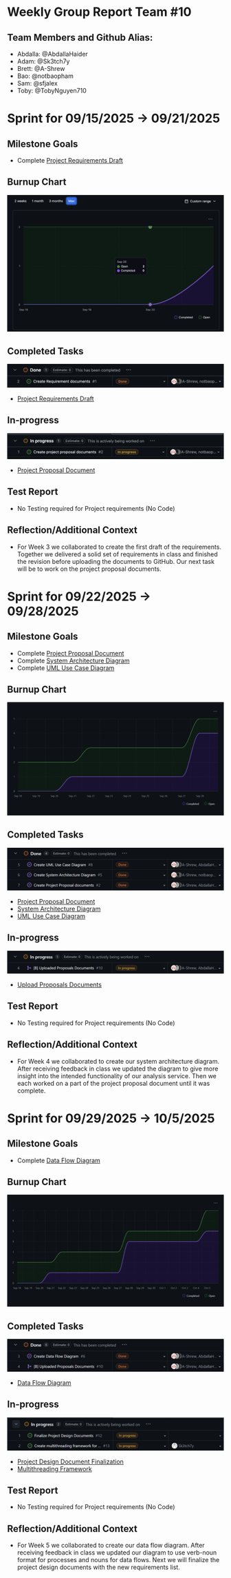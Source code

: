 # Weekly Group Report Team #10
## Team Members and Github Alias:
- Abdalla: @AbdallaHaider
- Adam: @Sk3tch7y
- Brett: @A-Shrew
- Bao: @notbaopham
- Sam: @sfjalex
- Toby: @TobyNguyen710

# Sprint for 09/15/2025 -> 09/21/2025
## Milestone Goals
 - Complete [Project Requirements Draft](https://github.com/COSC-499-W2025/capstone-project-team-10/issues/1)

## Burnup Chart
![Burn Up chart for Kanban board](Week3/burnupW3.png)

## Completed Tasks
![Completed tasks on Kanban project](Week3/completedW3.png)
- [Project Requirements Draft](https://github.com/COSC-499-W2025/capstone-project-team-10/pull/3)

## In-progress
![In progress tasks on Kanban project](Week3/inprogressW3.png)
- [Project Proposal Document](https://github.com/COSC-499-W2025/capstone-project-team-10/issues/2)

## Test Report
- No Testing required for Project requirements (No Code)

## Reflection/Additional Context
- For Week 3 we collaborated to create the first draft of the requirements. Together we delivered a solid set of requirements in class and finished the revision before uploading the documents to GitHub. Our next task will be to work on the project proposal documents.

# Sprint for 09/22/2025 -> 09/28/2025
## Milestone Goals
 - Complete [Project Proposal Document](https://github.com/COSC-499-W2025/capstone-project-team-10/issues/2)
 - Complete [System Architecture Diagram](https://github.com/COSC-499-W2025/capstone-project-team-10/issues/5)
 - Complete [UML Use Case Diagram](https://github.com/COSC-499-W2025/capstone-project-team-10/issues/8)

## Burnup Chart
![Burn Up Chart for KanBan board](Week4/burnupW4.png)

## Completed Tasks
![Completed tasks on KanBan project](Week4/completedW4.png)
- [Project Proposal Document](https://github.com/COSC-499-W2025/capstone-project-team-10/issues/2)
- [System Architecture Diagram](https://github.com/COSC-499-W2025/capstone-project-team-10/issues/5)
- [UML Use Case Diagram](https://github.com/COSC-499-W2025/capstone-project-team-10/issues/8)

## In-progress
![In progress tasks on KanBan project](Week4/inprogressW4.png)
- [Upload Proposals Documents](https://github.com/COSC-499-W2025/capstone-project-team-10/issues/10)

## Test Report
- No Testing required for Project requirements (No Code)

## Reflection/Additional Context
- For Week 4 we collaborated to create our system architecture diagram. After receiving feedback in class we updated the diagram to give more insight into the intended functionality of our analysis service. Then we each worked on a part of the project proposal document until it was complete.

# Sprint for 09/29/2025 -> 10/5/2025
## Milestone Goals
- Complete [Data Flow Diagram](https://github.com/COSC-499-W2025/capstone-project-team-10/issues/6)

## Burnup Chart
![Burn Up Chart for KanBan board](Week5/burnupW5.png)

## Completed Tasks
![Completed tasks on KanBan project](Week5/completedW5.png)
- [Data Flow Diagram]()

## In-progress
![In progress tasks on KanBan project](Week5/inprogressW5.png)
- [Project Design Document Finalization](https://github.com/COSC-499-W2025/capstone-project-team-10/issues/12)
- [Multithreading Framework](https://github.com/COSC-499-W2025/capstone-project-team-10/issues/13)

## Test Report
- No Testing required for Project requirements (No Code)

## Reflection/Additional Context
- For Week 5 we collaborated to create our data flow diagram. After receiving feedback in class we updated our diagram to use verb-noun format for processes and nouns for data flows. Next we will finalize the project design documents with the new requirements list.